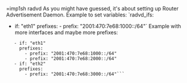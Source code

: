 =imp1sh radvd
As you might have guessed, it's about setting up Router Advertisement Daemon.
Example to set variables:
`radvd_ifs:
  - if: "eth1"
      prefixes:
            - prefix: "2001:470:7e68:1000::/64"`
Example with more interfaces and maybe more prefixes:
```radvd_ifs:
   - if: "eth1"
     prefixes:
       - prefix: "2001:470:7e68:1000::/64"
       - prefix: "2001:470:7e68:2000::/64"
   - if: "eth2"
     prefixes:
       - prefix: "2001:470:7e68:3000::/64"```
